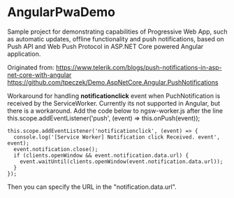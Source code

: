 # AngularPwaDemo
Sample project for demonstrating capabilities of Progressive Web App, such as automatic updates, offline functionality and push notifications, based on Push API and Web Push Protocol in ASP.NET Core powered Angular application.

Originated from:
https://www.telerik.com/blogs/push-notifications-in-asp-net-core-with-angular
https://github.com/tpeczek/Demo.AspNetCore.Angular.PushNotifications

Workaround for handling **notificationclick** event when PuchNotification is received by the ServiceWorker.
Currently its not supported in Angular, but there is a workaround.
Add the code below to ngsw-worker.js after the line this.scope.addEventListener('push', (event) => this.onPush(event));

```
this.scope.addEventListener('notificationclick', (event) => {
  console.log('[Service Worker] Notification click Received. event', event);
  event.notification.close();
  if (clients.openWindow && event.notification.data.url) {
    event.waitUntil(clients.openWindow(event.notification.data.url));
  }
});
```

Then you can specify the URL in the "notification.data.url".
